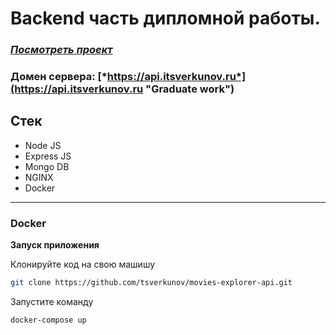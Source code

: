 # Backend часть дипломной работы.


### [*Посмотреть проект*](https://itsverkunov.ru "Graduate work")
### Домен сервера: [*https://api.itsverkunov.ru*](https://api.itsverkunov.ru "Graduate work")

## Стек

* Node JS
* Express JS
* Mongo DB
* NGINX
* Docker

***

### Docker

**Запуск приложения**

Клонируйте код на свою машишу
```sh
git clone https://github.com/tsverkunov/movies-explorer-api.git
```

Запустите команду
```sh
docker-compose up
```




